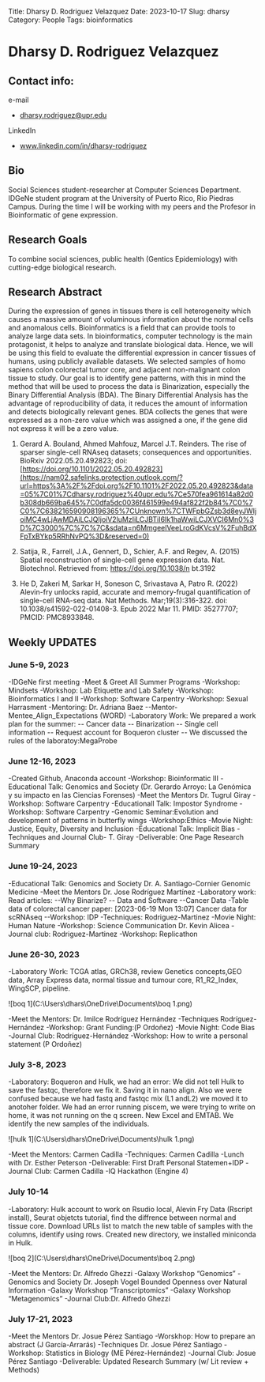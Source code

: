 Title: Dharsy D. Rodriguez Velazquez
Date: 2023-10-17
Slug: dharsy
Category: People
Tags: bioinformatics

# Dharsy D. Rodriguez Velazquez
## Contact info:
e-mail

  - dharsy.rodriguez@upr.edu

LinkedIn

 - www.linkedin.com/in/dharsy-rodriguez

## Bio

Social Sciences student-researcher at Computer Sciences Department. IDGeNe student program at the University of Puerto Rico, Rio Piedras Campus. During the time I will be working with my peers and the Profesor in Bioinformatic of gene expression.

## Research Goals

To combine social sciences, public health (Gentics Epidemiology) with cutting-edge biological research.

## Research Abstract

During the expression of genes in tissues there is cell heterogeneity which causes a massive amount of voluminous information about the normal cells and anomalous cells. Bioinformatics is a field that can provide tools to analyze large data sets. In bioinformatics, computer technology is the main protagonist, it helps to analyze and translate biological data.  Hence, we will be using this field to evaluate the differential expression in cancer tissues of humans, using publicly available datasets. We selected samples of homo sapiens colon colorectal tumor core, and adjacent non-malignant colon tissue to study. Our goal is to identify gene patterns, with this in mind the method that will be used to process the data is Binarization, especially the Binary Differential Analysis (BDA). The Binary Differential Analysis has the advantage of reproducibility of data, it reduces the amount of information and detects biologically relevant genes. BDA collects the genes that were expressed as a non-zero value which was assigned a one, if the gene did not express it will be a zero value. 

1. Gerard A. Bouland, Ahmed Mahfouz, Marcel J.T. Reinders. The rise of sparser single-cell RNAseq datasets; consequences and opportunities. BioRxiv 2022.05.20.492823; doi: [https://doi.org/10.1101/2022.05.20.492823](https://nam02.safelinks.protection.outlook.com/?url=https%3A%2F%2Fdoi.org%2F10.1101%2F2022.05.20.492823&data=05%7C01%7Cdharsy.rodriguez%40upr.edu%7Ce570fea961614a82d0b308db669ba645%7C0dfa5dc0036f461599e494af822f2b84%7C0%7C0%7C638216590908196365%7CUnknown%7CTWFpbGZsb3d8eyJWIjoiMC4wLjAwMDAiLCJQIjoiV2luMzIiLCJBTiI6Ik1haWwiLCJXVCI6Mn0%3D%7C3000%7C%7C%7C&sdata=n6MmgeelVeeLroGdKVcsV%2FuhBdXFpTxBYkp5RRhNvPQ%3D&reserved=0)

2. Satija, R., Farrell, J.A., Gennert, D., Schier, A.F. and Regev, A. (2015) Spatial reconstruction of single-cell gene expression data. Nat. Biotechnol. Retrieved from: https://doi.org/10.1038/n
bt.3192

3. He D, Zakeri M, Sarkar H, Soneson C, Srivastava A, Patro R. (2022) Alevin-fry unlocks rapid, accurate and memory-frugal quantification of single-cell RNA-seq data. Nat Methods. Mar;19(3):316-322. doi: 10.1038/s41592-022-01408-3. Epub 2022 Mar 11. PMID: 35277707; PMCID: PMC8933848.

## Weekly UPDATES

### June 5-9, 2023
 -IDGeNe first meeting
 -Meet & Greet All Summer Programs
 -Workshop: Mindsets
 -Workshop: Lab Etiquette and Lab Safety
 -Workshop: Bioinformatics I and II
 -Workshop: Software Carpentry 
 -Workshop: Sexual Harrasment
 -Mentoring: Dr. Adriana Baez
 --Mentor-Mentee_Align_Expectations (WORD)
 -Laboratory Work: We prepared a work plan for the summer:
 -- Cancer data
 -- Binarization
 -- Single cell information
 -- Request account for Boqueron cluster
 -- We discussed the rules of the laboratoy:MegaProbe

### June 12-16, 2023
 -Created Github, Anaconda account
 -Workshop: Bioinformatic III
 -Educational Talk: Genomics and Society (Dr. Gerardo Arroyo: La Genómica y su impacto en las Ciencias Forenses)
 -Meet the Mentors Dr. Tugrul Giray
 -Workshop: Software Carpentry
 -Educationall Talk: Impostor Syndrome
 -Workshop: Software Carpentry
 -Genomic Seminar:Evolution and development of patterns in butterfly wings
 -Workshop:Ethics
 -Movie Night: Justice, Equity, Diversity and Inclusion 
 -Educational Talk: Implicit Bias
 -Techniques and Journal Club- T. Giray
 -Deliverable: One Page Research Summary
  
### June 19-24, 2023
 -Educational Talk: Genomics and Society Dr. A. Santiago-Cornier Genomic Medicine
 -Meet the Mentors Dr. Jose Rodríguez Martínez
 -Laboratory work: Read articles:
 --Why Binarize?
 -- Data and Software 
 --Cancer Data
 -Table data of colorectal cancer paper: [2023-06-19 Mon 13:07] Cancer data for scRNAseq
 --Workshop: IDP
 -Techniques: Rodriguez-Martinez
 -Movie Night: Human Nature
 -Workshop: Science Communication Dr. Kevin Alicea
 -Journal club: Rodriguez-Martinez
 -Workshop: Replicathon
 
### June 26-30, 2023
 -Laboratory Work: TCGA atlas, GRCh38, review Genetics concepts,GEO data, Array Express data, normal tissue and tumour core, R1_R2_Index, WingSCP, pipeline.
 
![boq 1](C:\Users\dhars\OneDrive\Documents\boq 1.png)
 
 -Meet the Mentors: Dr. Imilce Rodríguez Hernández
 -Techniques Rodríguez-Hernández
 -Workshop: Grant Funding:(P Ordoñez) 
 -Movie Night: Code Bias
 -Journal Club: Rodríguez-Hernández
 -Workshop: How to write a personal statement (P Ordoñez) 
 
### July 3-8, 2023
 
 -Laboratory: Boqueron and Hulk, we had an error: We did not tell Hulk to save the fastqc, therefore we fix it. Saving it in nano align. Also we were confused because we had fastq and fastqc mix (L1 andL2) we moved it to anotoher folder. We had an error running piscem, we were trying to write on home, it was not running on the q screen. New Excel and EMTAB. We identify the new samples of the individuals.
 
 ![hulk 1](C:\Users\dhars\OneDrive\Documents\hulk 1.png)
 

 -Meet the Mentors: Carmen Cadilla
 -Techniques: Carmen Cadilla
 -Lunch with Dr. Esther Peterson
 -Deliverable: First Draft Personal Statemen+IDP
 -Journal Club: Carmen Cadilla
 -IQ Hackathon (Engine 4)
 
### July 10-14
 -Laboratory: Hulk account to work on Rsudio local, Alevin Fry Data (Rscript install), Seurat objetcts tutorial, find the diffrence between normal and tissue core. Download URLs list to match the new table of samples with the columns, identify using rows. Created new directory, we installed miniconda in Hulk. 
 
 
 ![boq 2](C:\Users\dhars\OneDrive\Documents\boq 2.png)
 
 -Meet the Mentors: Dr. Alfredo Ghezzi
 -Galaxy Workshop “Genomics”
 -Genomics and Society Dr. Joseph Vogel Bounded Openness over Natural Information
 -Galaxy Workshop “Transcriptomics”
 -Galaxy Workshop “Metagenomics”
 -Journal Club:Dr. Alfredo Ghezzi

### July 17-21, 2023
 -Meet the Mentors Dr. Josue Pérez Santiago
 -Worskhop: How to prepare an abstract (J García-Arrarás) 
 -Techniques Dr. Josue Pérez Santiago
 -Workshop: Statistics in Biology (ME Pérez-Hernández) 
 -Journal Club: Josue Pérez Santiago
 -Deliverable: Updated Research Summary (w/ Lit review + Methods)



 
